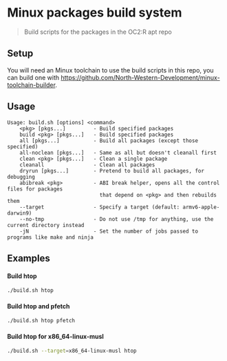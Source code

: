 # Minux packages build system

> Build scripts for the packages in the OC2:R apt repo

## Setup

You will need an Minux toolchain to use the build scripts in this repo, you can build one with https://github.com/North-Western-Development/minux-toolchain-builder.

## Usage

```
Usage: build.sh [options] <command>
    <pkg> [pkgs...]         - Build specified packages
    build <pkg> [pkgs...]   - Build specified packages
    all [pkgs...]           - Build all packages (except those specified)
    all-noclean [pkgs...]   - Same as all but doesn't cleanall first
    clean <pkg> [pkgs...]   - Clean a single package
    cleanall                - Clean all packages
    dryrun [pkgs...]        - Pretend to build all packages, for debugging
    abibreak <pkg>          - ABI break helper, opens all the control files for packages
                              that depend on <pkg> and then rebuilds them
    --target                - Specify a target (default: armv6-apple-darwin9)
    --no-tmp                - Do not use /tmp for anything, use the current directory instead
    -jN                     - Set the number of jobs passed to programs like make and ninja
```

## Examples

#### Build htop
```sh
./build.sh htop
```

#### Build htop and pfetch
```sh
./build.sh htop pfetch
```

#### Build htop for x86_64-linux-musl
```sh
./build.sh --target=x86_64-linux-musl htop
```
